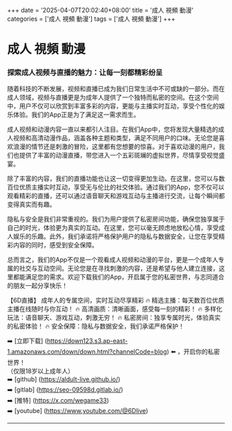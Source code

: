 +++
date = '2025-04-07T20:02:40+08:00'
title = '成人 視頻 動漫'
categories = ['成人 視頻 動漫']
tags = ['成人 視頻 動漫']
+++

# 成人 視頻 動漫

### 探索成人视频与直播的魅力：让每一刻都精彩纷呈

随着科技的不断发展，视频和直播已成为我们日常生活中不可或缺的一部分。而在成人领域，视频与直播更是为成年人提供了一个独特而私密的空间。在这个空间中，用户不仅可以欣赏到丰富多彩的内容，更能与主播实时互动，享受个性化的娱乐体验。我们的App正是为了满足这一需求而生。

成人视频和动漫内容一直以来都引人注目。在我们App中，您将发现大量精选的成人视频和高清动漫作品，涵盖各种主题和类型，满足不同用户的口味。无论您是喜欢浪漫的情节还是刺激的冒险，这里都有您想要的惊喜。对于喜欢动漫的用户，我们也提供了丰富的动漫直播，带您进入一个五彩斑斓的虚拟世界，尽情享受视觉盛宴。

除了丰富的内容，我们的直播功能也让这一切变得更加生动。在这里，您可以与数百位优质主播实时互动，享受无与伦比的社交体验。通过我们的App，您不仅可以观看精彩的直播，还可以通过语音聊天和游戏互动与主播进行交流，让每个瞬间都变得真实而有趣。

隐私与安全是我们非常重视的。我们为用户提供了私密房间功能，确保您独享属于自己的时光，体验更为真实的互动。在这里，您可以毫无顾虑地放松心情，享受成人娱乐的乐趣。此外，我们承诺将严格保护用户的隐私与数据安全，让您在享受精彩内容的同时，感受到安全保障。

总而言之，我们的App不仅是一个观看成人视频和动漫的平台，更是一个成年人专属的社交与互动空间。无论您是在寻找刺激的内容，还是希望与他人建立连接，这里都能满足您的需求。欢迎下载我们的App，开启属于您的私密世界，与志同道合的朋友一起分享快乐！

【6D直播】
成年人的专属空间，实时互动尽享精彩
🔥 精选主播：每天数百位优质主播在线随时与你互动！
🔥 高清画质：清晰画面，感受每一刻的精彩！
🔥 多样化玩法：语音聊天、游戏互动，刺激无穷！
🔥 私密房间：独享专属时光，体验真实的私密体验！
🔥 安全保障：隐私与数据安全，我们承诺严格保护！

➡️ [立即下载] (https://down123.s3.ap-east-1.amazonaws.com/down/down.html?channelCode=blog) ⬅️ ，开启你的私密世界！  
（仅限18岁以上成年人）  
➡️ [github] (https://aldult-live.github.io/)  
➡️ [gitlab] (https://seo-09598d.gitlab.io/)  
➡️ [推特] (https://x.com/wegame33)  
➡️ [youtube] (https://www.youtube.com/@6Dlive)  

---
